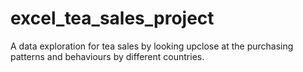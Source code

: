 # excel_tea_sales_project
A data exploration for tea sales by looking upclose at the purchasing patterns and behaviours by different countries.
